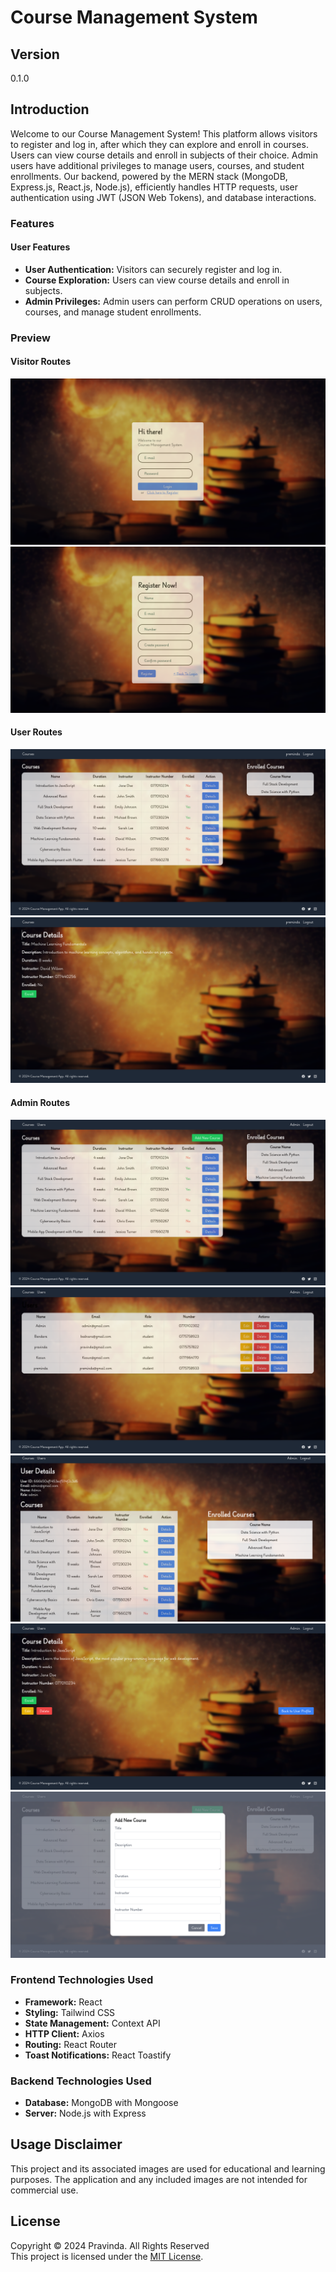 # Course Management System

## Version
0.1.0

## Introduction

Welcome to our Course Management System! This platform allows visitors to register and log in, after which they can explore and enroll in courses. Users can view course details and enroll in subjects of their choice. Admin users have additional privileges to manage users, courses, and student enrollments. Our backend, powered by the MERN stack (MongoDB, Express.js, React.js, Node.js), efficiently handles HTTP requests, user authentication using JWT (JSON Web Tokens), and database interactions.

### Features

#### User Features
- **User Authentication:** Visitors can securely register and log in.
- **Course Exploration:** Users can view course details and enroll in subjects.
- **Admin Privileges:** Admin users can perform CRUD operations on users, courses, and manage student enrollments.

### Preview
#### Visitor Routes
<div>
  <img src="./screenshots/user3.png" alt="Visitor Screenshot 1" >
  <img src="./screenshots/user4.png" alt="Visitor Screenshot 2" >
</div>

#### User Routes
<div>
  <img src="./screenshots/user1.png" alt="User Screenshot 1" >
  <img src="./screenshots/user2.png" alt="User Screenshot 2" >
</div>

#### Admin Routes
<div>
  <img src="./screenshots/admin0.png" alt="Admin Screenshot 1" >
  <img src="./screenshots/admin2.png" alt="Admin Screenshot 3" >
  <img src="./screenshots/admin3.png" alt="Admin Screenshot 4" >
    <img src="./screenshots/admin1.png" alt="Admin Screenshot 2" >
<img src="./screenshots/admin4.png" alt="Admin Screenshot 2" >
</div>

### Frontend Technologies Used

- **Framework:** React
- **Styling:** Tailwind CSS
- **State Management:** Context API
- **HTTP Client:** Axios
- **Routing:** React Router
- **Toast Notifications:** React Toastify

### Backend Technologies Used

- **Database:** MongoDB with Mongoose
- **Server:** Node.js with Express

## Usage Disclaimer

This project and its associated images are used for educational and learning purposes. The application and any included images are not intended for commercial use.

## License

Copyright &copy; 2024 Pravinda. All Rights Reserved <br>
This project is licensed under the [MIT License](LICENSE.txt).

